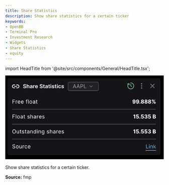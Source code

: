 ```yaml
---
title: Share Statistics
description: Show share statistics for a certain ticker
keywords:
- OpenBB
- Terminal Pro
- Investment Research
- Widgets
- Share Statistics
- equity
---
```


import HeadTitle from '@site/src/components/General/HeadTitle.tsx';

<HeadTitle title="Share Statistics - equity | OpenBB Terminal Pro Docs" />

<img
    src="https://raw.githubusercontent.com/OpenBB-finance/widgets-library/main/equity/share_statistics.png"
    alt="OpenBB Terminal Pro Widgets Library"
/>

Show share statistics for a certain ticker.

**Source:** fmp

